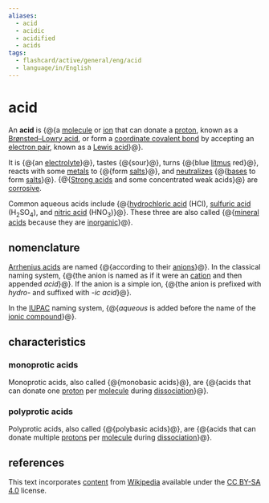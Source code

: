 ```yaml
---
aliases:
  - acid
  - acidic
  - acidified
  - acids
tags:
  - flashcard/active/general/eng/acid
  - language/in/English
---
```


# acid

An __acid__ is {@{a [molecule](molecule.md) or [ion](ion.md) that can donate a [proton](proton.md), known as a [Brønsted–Lowry acid](Brønsted–Lowry%20acid–base%20theory.md), or form a [coordinate covalent bond](coordinate%20covalent%20bond.md) by accepting an [electron pair](electron%20pair.md), known as a [Lewis acid](Lewis%20acids%20and%20bases.md)}@}. <!--SR:!2026-02-07,757,290-->

It is {@{an [electrolyte](electrolyte.md)}@}, tastes {@{sour}@}, turns {@{blue [litmus](litmus.md) red}@}, reacts with some [metals](metal.md) to {@{form [salts](salt%20(chemistry).md)}@}, and [neutralizes](neutralization%20(chemistry).md) {@{[bases](base%20(chemistry).md) to form [salts](salt%20(chemistry).md)}@}. {@{[Strong acids](acid%20strength.md) and some concentrated weak acids}@} are [corrosive](corrsive%20substance.md). <!--SR:!2032-12-23,2672,330!2028-04-14,1437,350!2031-11-08,2401,330!2032-04-22,2355,290!2028-12-07,1555,310!2028-06-05,1418,310-->

Common aqueous acids include {@{[hydrochloric acid](hydrochloric%20acid) (HCl), [sulfuric acid](sulfuric%20acid.md) (H<sub>2</sub>SO<sub>4</sub>), and [nitric acid](nitric%20acid.md) (HNO<sub>3</sub>)}@}. These three are also called {@{[mineral acids](mineral%20acid.md) because they are [inorganic](inorganic%20chemistry.md)}@}. <!--SR:!2028-02-27,1400,350!2031-04-12,2230,330-->

## nomenclature

[Arrhenius acids](#Arrhenius%20acids) are named {@{according to their [anions](ion.md)}@}. In the classical naming system, {@{the anion is named as if it were an [cation](ion.md) and then appended _acid_}@}. If the anion is a simple ion, {@{the anion is prefixed with _hydro-_ and suffixed with _-ic acid_}@}. <!--SR:!2029-05-09,1694,330!2031-01-07,2017,290!2029-09-11,1621,270-->

In the [IUPAC](International%20Union%20of%20Pure%20and%20Applied%20Chemistry.md) naming system, {@{_aqueous_ is added before the name of the [ionic compound](ionic%20compound.md)}@}. <!--SR:!2026-04-21,594,250-->

## characteristics

### monoprotic acids

Monoprotic acids, also called {@{monobasic acids}@}, are {@{acids that can donate one [proton](proton.md) per [molecule](molecule.md) during [dissociation](dissociation%20(chemistry).md)}@}. <!--SR:!2027-02-14,1105,350!2031-10-04,2371,330-->

### polyprotic acids

Polyprotic acids, also called {@{polybasic acids}@}, are {@{acids that can donate multiple [protons](proton.md) per [molecule](molecule.md) during [dissociation](dissociation%20(chemistry).md)}@}. <!--SR:!2027-06-10,1196,350!2026-12-08,979,290-->

## references

This text incorporates [content](https://en.wikipedia.org/wiki/acid) from [Wikipedia](Wikipedia.md) available under the [CC BY-SA 4.0](https://creativecommons.org/licenses/by-sa/4.0/) license.
